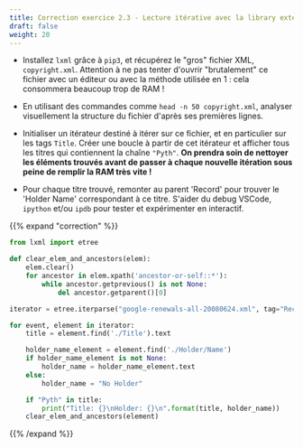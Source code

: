 ```yaml
---
title: Correction exercice 2.3 - Lecture itérative avec la library externe lxml
draft: false
weight: 20
---
```


- Installez `lxml` grâce à `pip3`, et récupérez le "gros" fichier XML, `copyright.xml`. Attention à ne pas tenter d'ouvrir "brutalement" ce fichier avec un éditeur ou avec la méthode utilisée en 1 : cela consommera beaucoup trop de RAM !

- En utilisant des commandes comme `head -n 50 copyright.xml`, analyser visuellement la structure du fichier d'après ses premières lignes.

- Initialiser un itérateur destiné à itérer sur ce fichier, et en particulier sur les tags `Title`. Créer une boucle à partir de cet itérateur et afficher tous les titres qui contiennent la chaîne `"Pyth"`. **On prendra soin de nettoyer les éléments trouvés avant de passer à chaque nouvelle itération sous peine de remplir la RAM très vite !**

- Pour chaque titre trouvé, remonter au parent 'Record' pour trouver le 'Holder Name' correspondant à ce titre. S'aider du debug VSCode, `ipython` et/ou `ipdb` pour tester et expérimenter en interactif.


{{% expand "correction" %}}
```python
from lxml import etree

def clear_elem_and_ancestors(elem):
    elem.clear()
    for ancestor in elem.xpath('ancestor-or-self::*'):
        while ancestor.getprevious() is not None:
            del ancestor.getparent()[0]

iterator = etree.iterparse("google-renewals-all-20080624.xml", tag="Record")

for event, element in iterator:
    title = element.find('./Title').text

    holder_name_element = element.find('./Holder/Name')
    if holder_name_element is not None:
        holder_name = holder_name_element.text
    else:
        holder_name = "No Holder"

    if "Pyth" in title:
        print("Title: {}\nHolder: {}\n".format(title, holder_name))
    clear_elem_and_ancestors(element)
```
{{% /expand %}}